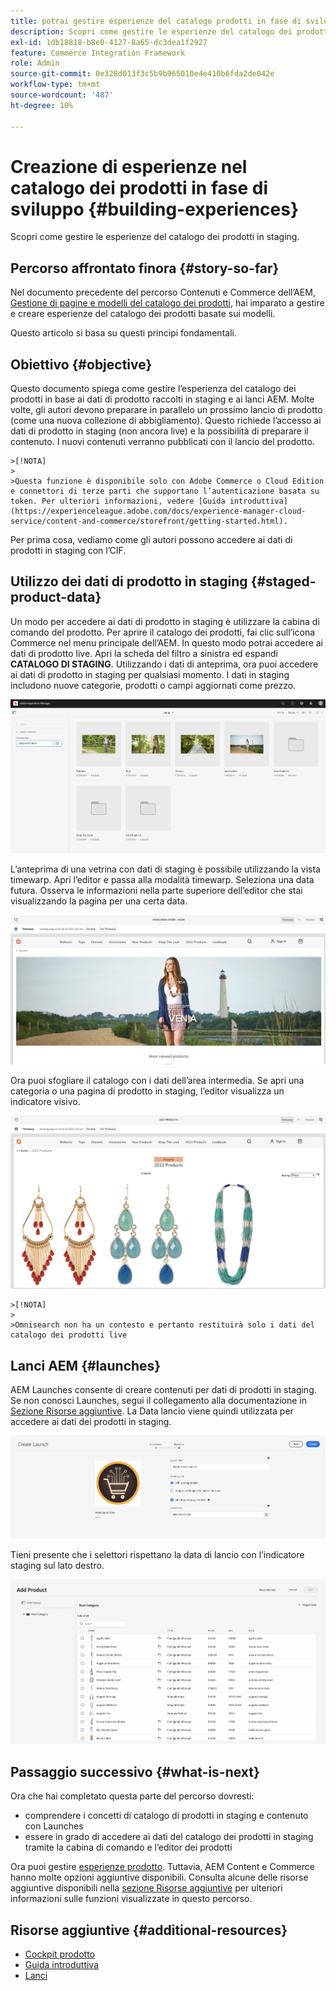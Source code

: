 ```yaml
---
title: potrai gestire esperienze del catalogo prodotti in fase di sviluppo
description: Scopri come gestire le esperienze del catalogo dei prodotti in staging.
exl-id: 1db18818-b8e0-4127-8a65-dc3dea1f2927
feature: Commerce Integration Framework
role: Admin
source-git-commit: 0e328d013f3c5b9b965010e4e410b6fda2de042e
workflow-type: tm+mt
source-wordcount: '487'
ht-degree: 10%

---
```


# Creazione di esperienze nel catalogo dei prodotti in fase di sviluppo {#building-experiences}

Scopri come gestire le esperienze del catalogo dei prodotti in staging.

## Percorso affrontato finora {#story-so-far}

Nel documento precedente del percorso Contenuti e Commerce dell’AEM, [Gestione di pagine e modelli del catalogo dei prodotti](catalog-templates.md), hai imparato a gestire e creare esperienze del catalogo dei prodotti basate sui modelli.

Questo articolo si basa su questi principi fondamentali.

## Obiettivo {#objective}

Questo documento spiega come gestire l’esperienza del catalogo dei prodotti in base ai dati di prodotto raccolti in staging e ai lanci AEM. Molte volte, gli autori devono preparare in parallelo un prossimo lancio di prodotto (come una nuova collezione di abbigliamento). Questo richiede l’accesso ai dati di prodotto in staging (non ancora live) e la possibilità di preparare il contenuto. I nuovi contenuti verranno pubblicati con il lancio del prodotto.

    >[!NOTA]
    >
    >Questa funzione è disponibile solo con Adobe Commerce o Cloud Edition e connettori di terze parti che supportano l’autenticazione basata su token. Per ulteriori informazioni, vedere [Guida introduttiva](https://experienceleague.adobe.com/docs/experience-manager-cloud-service/content-and-commerce/storefront/getting-started.html).

Per prima cosa, vediamo come gli autori possono accedere ai dati di prodotti in staging con l’CIF.

## Utilizzo dei dati di prodotto in staging {#staged-product-data}

Un modo per accedere ai dati di prodotto in staging è utilizzare la cabina di comando del prodotto. Per aprire il catalogo dei prodotti, fai clic sull’icona Commerce nel menu principale dell’AEM. In questo modo potrai accedere ai dati di prodotto live. Apri la scheda del filtro a sinistra ed espandi **CATALOGO DI STAGING**. Utilizzando i dati di anteprima, ora puoi accedere ai dati di prodotto in staging per qualsiasi momento. I dati in staging includono nuove categorie, prodotti o campi aggiornati come prezzo.

![cabina di pilotaggio](assets/staged-cockpit.png)

L’anteprima di una vetrina con dati di staging è possibile utilizzando la vista timewarp. Apri l’editor e passa alla modalità timewarp. Seleziona una data futura. Osserva le informazioni nella parte superiore dell’editor che stai visualizzando la pagina per una certa data.

![timewarp stage](assets/staged-timewarp.png)

Ora puoi sfogliare il catalogo con i dati dell’area intermedia. Se apri una categoria o una pagina di prodotto in staging, l’editor visualizza un indicatore visivo.

![stage plp](assets/staged-plp.png)

    >[!NOTA]
    >
    >Omnisearch non ha un contesto e pertanto restituirà solo i dati del catalogo dei prodotti live

## Lanci AEM {#launches}

AEM Launches consente di creare contenuti per dati di prodotti in staging. Se non conosci Launches, segui il collegamento alla documentazione in [Sezione Risorse aggiuntive](#additional-resources). La Data lancio viene quindi utilizzata per accedere ai dati dei prodotti in staging.

![lancio sul palco](assets/staged-launch.png)

Tieni presente che i selettori rispettano la data di lancio con l’indicatore staging sul lato destro.

![selettore fase](assets/staged-picker.png)

## Passaggio successivo {#what-is-next}

Ora che hai completato questa parte del percorso dovresti:

* comprendere i concetti di catalogo di prodotti in staging e contenuto con Launches
* essere in grado di accedere ai dati del catalogo dei prodotti in staging tramite la cabina di comando e l’editor dei prodotti

Ora puoi gestire [esperienze prodotto](product-experience-management.md). Tuttavia, AEM Content e Commerce hanno molte opzioni aggiuntive disponibili. Consulta alcune delle risorse aggiuntive disponibili nella [sezione Risorse aggiuntive](#additional-resources) per ulteriori informazioni sulle funzioni visualizzate in questo percorso.

## Risorse aggiuntive {#additional-resources}

* [Cockpit prodotto](/help/commerce-cloud/authoring/product-cockpit.md)
* [Guida introduttiva](/help/commerce-cloud/getting-started.md)
* [Lanci](/help/sites-cloud/authoring/launches/overview.md)
